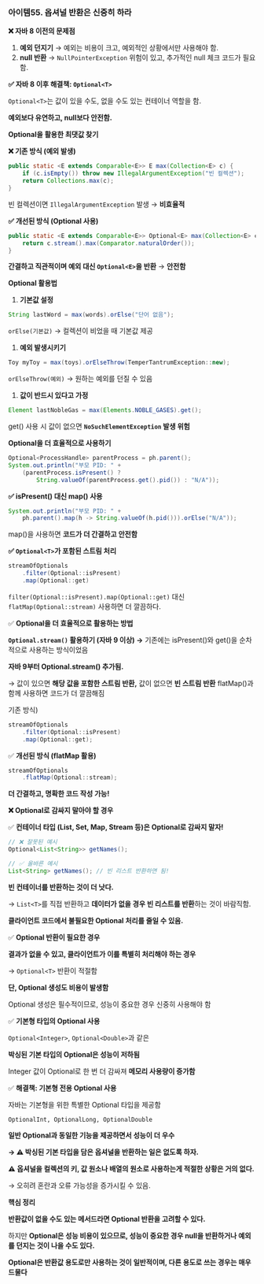 ### 아이템55. 옵셔널 반환은 신중히 하라

**❌ 자바 8 이전의 문제점**

1. **예외 던지기** → 예외는 비용이 크고, 예외적인 상황에서만 사용해야 함.
2. **null 반환** → `NullPointerException` 위험이 있고, 추가적인 null 체크 코드가 필요함.

**✅ 자바 8 이후 해결책: `Optional<T>`**

`Optional<T>`는 값이 있을 수도, 없을 수도 있는 컨테이너 역할을 함.

**예외보다 유연하고, null보다 안전함.**

**Optional을 활용한 최댓값 찾기**

**❌ 기존 방식 (예외 발생)**

```java
public static <E extends Comparable<E>> E max(Collection<E> c) {
    if (c.isEmpty()) throw new IllegalArgumentException("빈 컬렉션");
    return Collections.max(c);
}
```

빈 컬렉션이면 `IllegalArgumentException` 발생 → **비효율적**

**✅ 개선된 방식 (Optional 사용)**

```java
public static <E extends Comparable<E>> Optional<E> max(Collection<E> c) {
    return c.stream().max(Comparator.naturalOrder());
}
```

**간결하고 직관적이며 예외 대신 `Optional<E>`을 반환** → **안전함**

**Optional 활용법**

1. **기본값 설정**

```java
String lastWord = max(words).orElse("단어 없음");
```

`orElse(기본값)` → 컬렉션이 비었을 때 기본값 제공

1. **예외 발생시키기**

```java
Toy myToy = max(toys).orElseThrow(TemperTantrumException::new);
```

`orElseThrow(예외)` → 원하는 예외를 던질 수 있음

1. **값이 반드시 있다고 가정**

```java
Element lastNobleGas = max(Elements.NOBLE_GASES).get();
```

get() 사용 시 값이 없으면 **`NoSuchElementException` 발생 위험**

**Optional을 더 효율적으로 사용하기**

```java
Optional<ProcessHandle> parentProcess = ph.parent();
System.out.println("부모 PID: " + 
    (parentProcess.isPresent() ? 
        String.valueOf(parentProcess.get().pid()) : "N/A"));
```

**✅ isPresent() 대신 map() 사용**

```java
System.out.println("부모 PID: " +
    ph.parent().map(h -> String.valueOf(h.pid())).orElse("N/A"));
```

map()을 사용하면 **코드가 더 간결하고 안전함**

**✅ `Optional<T>`가 포함된 스트림 처리**

```java
streamOfOptionals
    .filter(Optional::isPresent)
    .map(Optional::get)
```

`filter(Optional::isPresent).map(Optional::get)` 대신 `flatMap(Optional::stream)` 사용하면 더 깔끔하다.

✅ **Optional을 더 효율적으로 활용하는 방법**

**`Optional.stream()` 활용하기 (자바 9 이상) →** 기존에는 isPresent()와 get()을 순차적으로 사용하는 방식이었음

**자바 9부터 Optional.stream() 추가됨.**

→ 값이 있으면 **해당 값을 포함한 스트림 반환,** 값이 없으면 **빈 스트림 반환** flatMap()과 함께 사용하면 코드가 더 깔끔해짐

기존 방식)

```java
streamOfOptionals
    .filter(Optional::isPresent)
    .map(Optional::get);
```

✅ **개선된 방식 (flatMap 활용)**

```java
streamOfOptionals
    .flatMap(Optional::stream);
```

**더 간결하고, 명확한 코드 작성 가능!**

**❌ Optional로 감싸지 말아야 할 경우**

✅ **컨테이너 타입 (List, Set, Map, Stream 등)은 Optional로 감싸지 말자!**

```java
// ❌ 잘못된 예시
Optional<List<String>> getNames();

// ✅ 올바른 예시
List<String> getNames(); // 빈 리스트 반환하면 됨!
```

**빈 컨테이너를 반환하는 것이 더 낫다.**

→ `List<T>`를 직접 반환하고 **데이터가 없을 경우 빈 리스트를 반환**하는 것이 바람직함.

**클라이언트 코드에서 불필요한 Optional 처리를 줄일 수 있음.**

✅ **Optional 반환이 필요한 경우**

**결과가 없을 수 있고, 클라이언트가 이를 특별히 처리해야 하는 경우**

→ `Optional<T>` 반환이 적절함

**단, Optional 생성도 비용이 발생함**

Optional 생성은 필수적이므로, 성능이 중요한 경우 신중히 사용해야 함

✅ **기본형 타입의 Optional 사용**

`Optional<Integer>`, `Optional<Double>`과 같은

**박싱된 기본 타입의 Optional은 성능이 저하됨**

Integer 값이 Optional로 한 번 더 감싸져 **메모리 사용량이 증가함**

✅ **해결책: 기본형 전용 Optional 사용**

자바는 기본형을 위한 특별한 Optional 타입을 제공함

`OptionalInt, OptionalLong, OptionalDouble`

**일반 Optional과 동일한 기능을 제공하면서 성능이 더 우수**

**→ ⚠️ 박싱된 기본 타입을 담은 옵셔널을 반환하는 일은 없도록 하자.**

**⚠️ 옵셔널을 컬렉션의 키, 값 원소나 배열의 원소로 사용하는게 적절한 상황은 거의 없다.**

→ 오히려 혼란과 오류 가능성을 증가시킬 수 있음.

**핵심 정리**

**반환값이 없을 수도 있는 메서드라면 Optional 반환을 고려할 수 있다.**

하지만 **Optional은 성능 비용이 있으므로, 성능이 중요한 경우 null을 반환하거나 예외를 던지는 것이 나을 수도 있다.**

**Optional은 반환값 용도로만 사용하는 것이 일반적이며, 다른 용도로 쓰는 경우는 매우 드물다**

